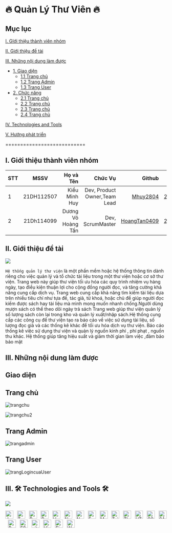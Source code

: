 # 🔥 Quản Lý Thư Viên  🔥
## Mục lục
[I. GIới thiệu thành viên nhóm](#GioiThieuThanhVienNhom)

[II. Giới thiệu đề tài](#GioiThieuDeTai)

[III. Những nội dung làm được](#noidunglamduoc)
- [1. Giao diện](#giaodien)
  - [1.1 Trang chủ](#trangchu)
  - [1.2 Trang Admin](#trangadmin)
  - [1.3 Trang User](#tranguser)
- [2. Chức năng](#chucnang)
  - [2.1 Trang chủ](#trangchu)
  - [2.2 Trang chủ](#trangchu)
  - [2.3 Trang chủ](#trangchu)
  - [2.4 Trang chủ](#trangchu)



[IV. Technologies and Tools](#Tools)

[V. Hướng phát triển](#Huongphattrien)


===========================
<a name="GioiThieuThanhVienNhom"></a>
## I. Giới thiệu thành viên nhóm
| STT    | MSSV          | Họ và Tên              |Chức Vụ    | Github                                                  | Email                   |
| ------ |:-------------:| ----------------------:|----------:|--------------------------------------------------------:|-------------------------:
| 1      | 21DH112507      | Kiều Minh Huy        |Dev, Product Owner,Team Lead|[Mhuy2804](https://github.com/Mhuy2804)                    |21dh112507@st.huflit.edu.vn  |
| 2      | 21Dh114099     | Dương Võ Hoàng Tấn     |Dev, ScrumMaster |[HoangTan0409](https://github.com/Hoangtan049)            |21dh114099@st.huflit.edu.vn   |

<a name="GioiThieuDeTai"></a>
## II. Giới thiệu đề tài
![](https://watermark.lovepik.com/photo/20211119/large/lovepik-the-library-is-sunning-on-the-bookshelf-picture_500251143.jpg)

`Hệ thống quản lý thư viện` là một phần mềm hoặc hệ thống thông tin dành riêng cho việc quản lý và tổ chức tài liệu trong một thư viện hoặc cơ sở thư viện. Trang web này giúp thư viện tối ưu hóa các quy trình nhiệm vụ hàng ngày, tạo điều kiện thuận lợi cho cộng đồng người đọc, và tăng cường khả năng cung cấp dịch vụ.
Trang web cung cấp khả năng tìm kiếm tài liệu dựa trên nhiều tiêu chí như tựa đề, tác giả, từ khoá, hoặc chủ đề giúp người đọc kiếm được sách hay tài liệu mà mình mong muốn nhanh chống.Người dùng mượn sách có thể theo dõi ngày trả sách
Trang web giúp thư viện quản lý số lượng sách còn lại trong kho và quản lý xuất/nhập sách.Hệ thống  cung cấp các công cụ để thư viện tạo ra báo cáo về việc sử dụng tài liệu, số lượng đọc giả và các thống kê khác để tối ưu hóa dịch vụ thư viện. Báo cáo thống kê việc sử dụng thư viện và quản lý nguồn  kinh phí  , phí phạt , nguồn thu khác. Hệ thống giúp tăng hiệu suất và giảm thời gian làm việc ,đảm bảo bảo mật

<a name="noidunglamduoc"></a>
## III. Những nội dung làm được
<a name="giaodien"></a>
<h2><strong>Giao diện</strong></h2>
<a name="trangchu"></a>
<h2><strong>Trang chủ</strong></h2>

![trangchu](https://github.com/Hoangtan049/Nhom8_QuanLyThuVien_T6_Ca2/assets/132818292/e3cb8838-92e5-4a40-abe1-7fc2a3152af9)

![trangchu2](https://github.com/Hoangtan049/Nhom8_QuanLyThuVien_T6_Ca2/assets/132818292/61d206dc-e4ca-4c93-96bf-4e7f0ad7da98)

<a name="trangadmin"></a>
<h2><strong>Trang Admin</strong></h2>

![trangadmin](https://github.com/Hoangtan049/Nhom8_QuanLyThuVien_T6_Ca2/assets/132818292/7a4de165-7b24-4a74-9e57-bd80aced2c58)

<a name="tranguser"></a>
<h2><strong>Trang User</strong></h2>

<a name="Tools"></a>![trangLogincuaUser](https://github.com/Hoangtan049/Nhom8_QuanLyThuVien_T6_Ca2/assets/132818292/5b9f0dd3-4f18-4ad7-bc16-54490f6854f7)

## III. 🛠 Technologies and Tools 🛠
<img src="https://user-images.githubusercontent.com/73097560/115834477-dbab4500-a447-11eb-908a-139a6edaec5c.gif">

<img src="https://img.shields.io/badge/JavaScript-282C34?logo=javascript&logoColor=F7DF1E" title="JavaScript" height="25"/> &nbsp;
<img src="https://img.shields.io/badge/TypeScript-282C34?logo=typescript&logoColor=3178C6" title="TypeScript" height="25"/> &nbsp;
<img src="https://img.shields.io/badge/ReactJS-282C34?logo=react&logoColor=61DAFB" title="ReactJS" height="25"/> &nbsp;
<img src="https://img.shields.io/badge/Redux-282C34?logo=redux&logoColor=764ABC" title="Redux" height="25"/> &nbsp;
<img src="https://img.shields.io/badge/Vue.js-282C34?logo=vue.js&logoColor=4FC08D" title="Vue.js" height="25"/> &nbsp;
<img src="https://img.shields.io/badge/Nuxt.js-282C34?logo=nuxt.js&logoColor=4FC08D" title="Nuxt.js" height="25"/> &nbsp;
<img src="https://img.shields.io/badge/Node.js-282C34?logo=node.js&logoColor=00F200" title="Node.js" height="25"/> &nbsp;
<img src="https://img.shields.io/badge/Express-282C34?logo=express&logoColor=FFFFFF" title="Express.js" height="25"/> &nbsp;
<img src="https://img.shields.io/badge/MongoDB-282C34?logo=mongodb&logoColor=47A248" title="MongoDB" height="25"/> &nbsp;
<img src="https://img.shields.io/badge/Tailwind%20CSS-282C34?logo=tailwind-css&logoColor=38B2AC" title="TailwindCSS" height="25"/> &nbsp;
<img src="https://img.shields.io/badge/Three.js-282C34?logo=three.js&logoColor=FFFFFF" title="Three.js" height="25"/> &nbsp;
<img src="https://img.shields.io/badge/HTML5-282C34?logo=html5&logoColor=E34F26" title="HTML5" height="25"/> &nbsp;
<img src="https://img.shields.io/badge/CSS3-282C34?logo=css3&logoColor=1572B6" title="CSS3" height="25"/> &nbsp;
<img src="https://img.shields.io/badge/Sass-282C34?logo=sass&logoColor=CC6699" title="SASS" height="25"/> &nbsp;
<img src="https://img.shields.io/badge/Bootstrap-282C34?logo=bootstrap&logoColor=7952B3" title="Bootstrap" height="25"/> &nbsp;
<img src="https://img.shields.io/badge/ESLint-282C34?logo=eslint&logoColor=4B32C3" title="ESLint" height="25"/> &nbsp;
<img src="https://img.shields.io/badge/git-282C34?logo=git&logoColor=F05032" title="git" height="25"/> &nbsp;
<img src="https://img.shields.io/badge/VS%20Code-282C34?logo=visual-studio-code&logoColor=007ACC"  title="Visual Studio Code" height="25"/> &nbsp;
<img src="https://img.shields.io/badge/Firebase-282C34?logo=firebase&logoColor=FFCA28" title="Firebase" height="25"/> &nbsp;
<img src="https://img.shields.io/badge/WordPress-282C34?logo=wordPress&logoColor=21759B" title="WordPress" height="25"/> &nbsp;




